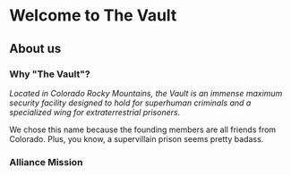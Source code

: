 # Welcome to The Vault

## About us

### Why "The Vault"?
*Located in Colorado Rocky Mountains, the Vault is an immense maximum security facility designed to hold for superhuman criminals and a specialized wing for extraterrestrial prisoners.*

We chose this name because the founding members are all friends from Colorado. Plus, you know, a supervillain prison seems pretty badass.

### Alliance Mission
